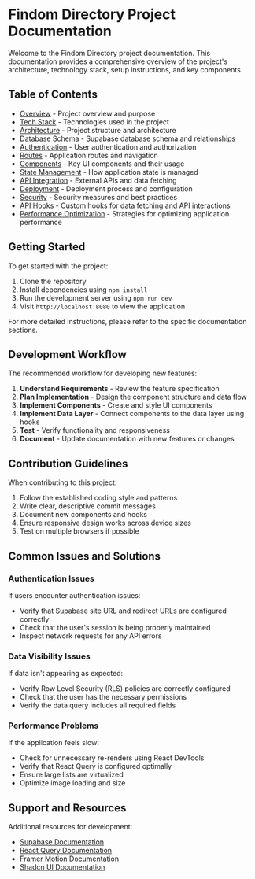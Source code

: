 
# Findom Directory Project Documentation

Welcome to the Findom Directory project documentation. This documentation provides a comprehensive overview of the project's architecture, technology stack, setup instructions, and key components.

## Table of Contents

- [Overview](./overview.md) - Project overview and purpose
- [Tech Stack](./tech-stack.md) - Technologies used in the project
- [Architecture](./architecture.md) - Project structure and architecture
- [Database Schema](./database-schema.md) - Supabase database schema and relationships
- [Authentication](./authentication.md) - User authentication and authorization
- [Routes](./routes.md) - Application routes and navigation
- [Components](./components.md) - Key UI components and their usage
- [State Management](./state-management.md) - How application state is managed
- [API Integration](./api-integration.md) - External APIs and data fetching
- [Deployment](./deployment.md) - Deployment process and configuration
- [Security](./security.md) - Security measures and best practices
- [API Hooks](./api-hooks.md) - Custom hooks for data fetching and API interactions
- [Performance Optimization](./performance-optimization.md) - Strategies for optimizing application performance

## Getting Started

To get started with the project:

1. Clone the repository
2. Install dependencies using `npm install`
3. Run the development server using `npm run dev`
4. Visit `http://localhost:8080` to view the application

For more detailed instructions, please refer to the specific documentation sections.

## Development Workflow

The recommended workflow for developing new features:

1. **Understand Requirements** - Review the feature specification
2. **Plan Implementation** - Design the component structure and data flow
3. **Implement Components** - Create and style UI components
4. **Implement Data Layer** - Connect components to the data layer using hooks
5. **Test** - Verify functionality and responsiveness
6. **Document** - Update documentation with new features or changes

## Contribution Guidelines

When contributing to this project:

1. Follow the established coding style and patterns
2. Write clear, descriptive commit messages
3. Document new components and hooks
4. Ensure responsive design works across device sizes
5. Test on multiple browsers if possible

## Common Issues and Solutions

### Authentication Issues

If users encounter authentication issues:
- Verify that Supabase site URL and redirect URLs are configured correctly
- Check that the user's session is being properly maintained
- Inspect network requests for any API errors

### Data Visibility Issues

If data isn't appearing as expected:
- Verify Row Level Security (RLS) policies are correctly configured
- Check that the user has the necessary permissions
- Verify the data query includes all required fields

### Performance Problems

If the application feels slow:
- Check for unnecessary re-renders using React DevTools
- Verify that React Query is configured optimally
- Ensure large lists are virtualized
- Optimize image loading and size

## Support and Resources

Additional resources for development:
- [Supabase Documentation](https://supabase.io/docs)
- [React Query Documentation](https://tanstack.com/query/latest/docs/react/overview)
- [Framer Motion Documentation](https://www.framer.com/motion/)
- [Shadcn UI Documentation](https://ui.shadcn.com)
